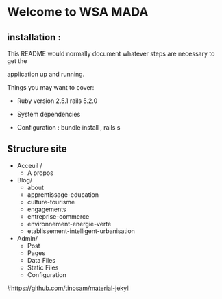 # Welcome to WSA MADA






## installation :


This README would normally document whatever steps are necessary to get the

application up and running.

  

Things you may want to cover:

  
  

* Ruby version 2.5.1 rails 5.2.0

  
  

* System dependencies

  
  

* Configuration : bundle install , rails s




## Structure site
* Acceuil / 
	* A propos
* Blog/
	* about
	* apprentissage-education
	* culture-tourisme
	* engagements
	* entreprise-commerce
	* environnement-energie-verte
	* etablissement-intelligent-urbanisation
* Admin/ 
	* Post
	* Pages
	* Data Files
	* Static Files
	* Configuration



#https://github.com/tinosam/material-jekyll
```
